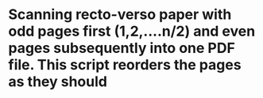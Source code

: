 # Scanning recto-verso paper with odd pages first (1,2,....n/2) and even pages subsequently into one PDF file. This script reorders the pages as they should
